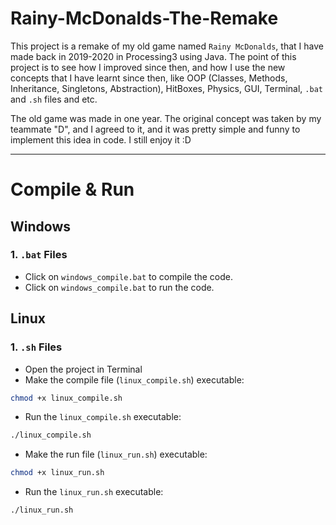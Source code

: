 # Rainy-McDonalds-The-Remake
This project is a remake of my old game named `Rainy McDonalds`,
that I have made back in 2019-2020 in Processing3 using Java.
The point of this project is to see how I improved since then,
and how I use the new concepts that I have learnt since then,
like OOP (Classes, Methods, Inheritance, Singletons, Abstraction), 
HitBoxes, Physics, GUI, Terminal, `.bat` and `.sh` files and etc.

The old game was made in one year.
The original concept was taken by my teammate "D",
and I agreed to it, and it was pretty simple and funny to implement this idea in code.
I still enjoy it :D

_________________________________________________________________________________________

# Compile & Run

## Windows
### 1. `.bat` Files
* Click on `windows_compile.bat` to compile the code.
* Click on `windows_compile.bat` to run the code.

## Linux
### 1. `.sh` Files
* Open the project in Terminal
* Make the compile file (`linux_compile.sh`) executable:
```bash
chmod +x linux_compile.sh
``` 
* Run the `linux_compile.sh` executable:
```bash
./linux_compile.sh
```
* Make the run file (`linux_run.sh`) executable:
```bash
chmod +x linux_run.sh
``` 
* Run the `linux_run.sh` executable:
```bash
./linux_run.sh
```